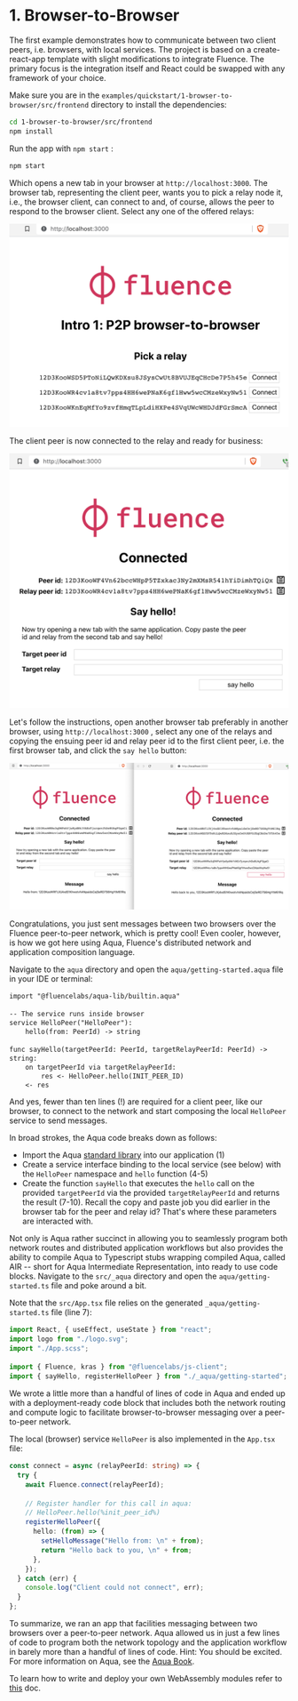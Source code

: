 # 1. Browser-to-Browser

The first example demonstrates how to communicate between two client peers, i.e. browsers, with local services. The project is based on a create-react-app template with slight modifications to integrate Fluence. The primary focus is the integration itself and React could be swapped with any framework of your choice.

Make sure you are in the `examples/quickstart/1-browser-to-browser/src/frontend` directory to install the dependencies:

```sh
cd 1-browser-to-browser/src/frontend
npm install
```

Run the app with `npm start` :

```sh
npm start
```

Which opens a new tab in your browser at `http://localhost:3000`. The browser tab, representing the client peer, wants you to pick a relay node it, i.e., the browser client, can connect to and, of course, allows the peer to respond to the browser client. Select any one of the offered relays:

![Relay Selection](./assets/Relay-Selection.png)

The client peer is now connected to the relay and ready for business:

![Connection confirmation to network](./assets/Connection-confirmation-to-network.png)

Let's follow the instructions, open another browser tab preferably in another browser, using `http://localhost:3000` , select any one of the relays and copying the ensuing peer id and relay peer id to the first client peer, i.e. the first browser tab, and click the `say hello` button:

![Peer-to-peer communication between two browser client peers](./assets/Peer-to-peer-communication-between-two-browser-client-peers.png)

Congratulations, you just sent messages between two browsers over the Fluence peer-to-peer network, which is pretty cool! Even cooler, however, is how we got here using Aqua, Fluence's distributed network and application composition language.

Navigate to the `aqua` directory and open the `aqua/getting-started.aqua` file in your IDE or terminal:

```aqua
import "@fluencelabs/aqua-lib/builtin.aqua"

-- The service runs inside browser
service HelloPeer("HelloPeer"):
    hello(from: PeerId) -> string

func sayHello(targetPeerId: PeerId, targetRelayPeerId: PeerId) -> string:
    on targetPeerId via targetRelayPeerId:
        res <- HelloPeer.hello(INIT_PEER_ID)
    <- res
```

And yes, fewer than ten lines (!) are required for a client peer, like our browser, to connect to the network and start composing the local `HelloPeer` service to send messages.

In broad strokes, the Aqua code breaks down as follows:

- Import the Aqua [standard library](https://github.com/fluencelabs/aqua-lib) into our application (1)
- Create a service interface binding to the local service (see below) with the `HelloPeer` namespace and `hello` function (4-5)
- Create the function `sayHello` that executes the `hello` call on the provided `targetPeerId` via the provided `targetRelayPeerId` and returns the result (7-10). Recall the copy and paste job you did earlier in the browser tab for the peer and relay id? That's where these parameters are interacted with.

Not only is Aqua rather succinct in allowing you to seamlessly program both network routes and distributed application workflows but also provides the ability to compile Aqua to Typescript stubs wrapping compiled Aqua, called AIR -- short for Aqua Intermediate Representation, into ready to use code blocks. Navigate to the `src/_aqua` directory and open the `aqua/getting-started.ts` file and poke around a bit.

Note that the `src/App.tsx` file relies on the generated `_aqua/getting-started.ts` file (line 7):

```typescript
import React, { useEffect, useState } from "react";
import logo from "./logo.svg";
import "./App.scss";

import { Fluence, kras } from "@fluencelabs/js-client";
import { sayHello, registerHelloPeer } from "./_aqua/getting-started";
```

We wrote a little more than a handful of lines of code in Aqua and ended up with a deployment-ready code block that includes both the network routing and compute logic to facilitate browser-to-browser messaging over a peer-to-peer network.

The local (browser) service `HelloPeer` is also implemented in the `App.tsx` file:

```typescript
const connect = async (relayPeerId: string) => {
  try {
    await Fluence.connect(relayPeerId);

    // Register handler for this call in aqua:
    // HelloPeer.hello(%init_peer_id%)
    registerHelloPeer({
      hello: (from) => {
        setHelloMessage("Hello from: \n" + from);
        return "Hello back to you, \n" + from;
      },
    });
  } catch (err) {
    console.log("Client could not connect", err);
  }
};
```

To summarize, we ran an app that facilities messaging between two browsers over a peer-to-peer network. Aqua allowed us in just a few lines of code to program both the network topology and the application workflow in barely more than a handful of lines of code. Hint: You should be excited. For more information on Aqua, see the [Aqua Book](https://fluence.dev/docs/aqua-book/introduction).

To learn how to write and deploy your own WebAssembly modules refer to [this](https://fluence.dev/docs/build/get-started) doc.
